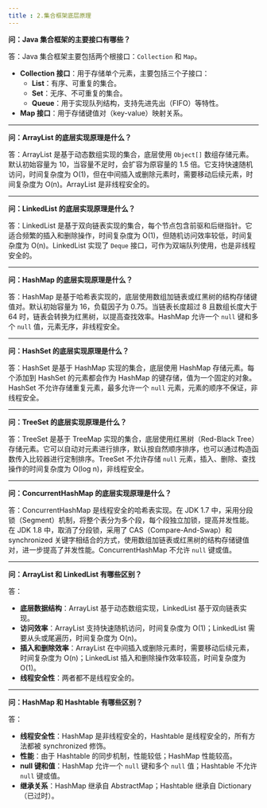 ```yaml
---
title : 2.集合框架底层原理
---
```


**问：Java 集合框架的主要接口有哪些？**

答：Java 集合框架主要包括两个根接口：`Collection` 和 `Map`。

- **Collection 接口**：用于存储单个元素，主要包括三个子接口：
  - **List**：有序、可重复的集合。
  - **Set**：无序、不可重复的集合。
  - **Queue**：用于实现队列结构，支持先进先出（FIFO）等特性。
- **Map 接口**：用于存储键值对（key-value）映射关系。

------

**问：ArrayList 的底层实现原理是什么？**

答：ArrayList 是基于动态数组实现的集合，底层使用 `Object[]` 数组存储元素。默认初始容量为 10，当容量不足时，会扩容为原容量的 1.5 倍。它支持快速随机访问，时间复杂度为 O(1)，但在中间插入或删除元素时，需要移动后续元素，时间复杂度为 O(n)。ArrayList 是非线程安全的。

------

**问：LinkedList 的底层实现原理是什么？**

答：LinkedList 是基于双向链表实现的集合，每个节点包含前驱和后继指针。它适合频繁的插入和删除操作，时间复杂度为 O(1)，但随机访问效率较低，时间复杂度为 O(n)。LinkedList 实现了 `Deque` 接口，可作为双端队列使用，也是非线程安全的。

------

**问：HashMap 的底层实现原理是什么？**

答：HashMap 是基于哈希表实现的，底层使用数组加链表或红黑树的结构存储键值对。默认初始容量为 16，负载因子为 0.75。当链表长度超过 8 且数组长度大于 64 时，链表会转换为红黑树，以提高查找效率。HashMap 允许一个 `null` 键和多个 `null` 值，元素无序，非线程安全。

------

**问：HashSet 的底层实现原理是什么？**

答：HashSet 是基于 HashMap 实现的集合，底层使用 HashMap 存储元素。每个添加到 HashSet 的元素都会作为 HashMap 的键存储，值为一个固定的对象。HashSet 不允许存储重复元素，最多允许一个 `null` 元素，元素的顺序不保证，非线程安全。

------

**问：TreeSet 的底层实现原理是什么？**

答：TreeSet 是基于 TreeMap 实现的集合，底层使用红黑树（Red-Black Tree）存储元素。它可以自动对元素进行排序，默认按自然顺序排序，也可以通过构造函数传入比较器进行定制排序。TreeSet 不允许存储 `null` 元素，插入、删除、查找操作的时间复杂度为 O(log n)，非线程安全。

------

**问：ConcurrentHashMap 的底层实现原理是什么？**

答：ConcurrentHashMap 是线程安全的哈希表实现。在 JDK 1.7 中，采用分段锁（Segment）机制，将整个表分为多个段，每个段独立加锁，提高并发性能。在 JDK 1.8 中，取消了分段锁，采用了 CAS（Compare-And-Swap）和 synchronized 关键字相结合的方式，使用数组加链表或红黑树的结构存储键值对，进一步提高了并发性能。ConcurrentHashMap 不允许 `null` 键或值。

------

**问：ArrayList 和 LinkedList 有哪些区别？**

答：

- **底层数据结构**：ArrayList 基于动态数组实现，LinkedList 基于双向链表实现。
- **访问效率**：ArrayList 支持快速随机访问，时间复杂度为 O(1)；LinkedList 需要从头或尾遍历，时间复杂度为 O(n)。
- **插入和删除效率**：ArrayList 在中间插入或删除元素时，需要移动后续元素，时间复杂度为 O(n)；LinkedList 插入和删除操作效率较高，时间复杂度为 O(1)。
- **线程安全性**：两者都不是线程安全的。

------

**问：HashMap 和 Hashtable 有哪些区别？**

答：

- **线程安全性**：HashMap 是非线程安全的，Hashtable 是线程安全的，所有方法都被 synchronized 修饰。
- **性能**：由于 Hashtable 的同步机制，性能较低；HashMap 性能较高。
- **null 键和值**：HashMap 允许一个 `null` 键和多个 `null` 值；Hashtable 不允许 `null` 键或值。
- **继承关系**：HashMap 继承自 AbstractMap；Hashtable 继承自 Dictionary（已过时）。
